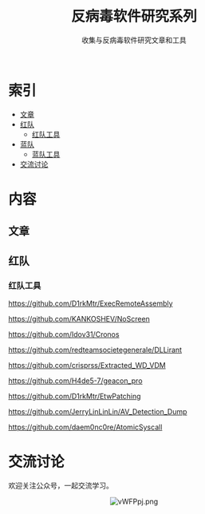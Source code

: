<div align="center">
    <h1>反病毒软件研究系列</h1>
    <p>收集与反病毒软件研究文章和工具</p>
</div>
<br/>

# 索引

- [文章](#文章)
- [红队](#红队)
    - [红队工具](#红队工具)
- [蓝队](#蓝队)
    - [蓝队工具](#蓝队工具)
- [交流讨论](#交流讨论)

# 内容

## 文章

## 红队

### 红队工具

https://github.com/D1rkMtr/ExecRemoteAssembly

https://github.com/KANKOSHEV/NoScreen

https://github.com/Idov31/Cronos

https://github.com/redteamsocietegenerale/DLLirant

https://github.com/crisprss/Extracted_WD_VDM

https://github.com/H4de5-7/geacon_pro

https://github.com/D1rkMtr/EtwPatching

https://github.com/JerryLinLinLin/AV_Detection_Dump

https://github.com/daem0nc0re/AtomicSyscall

# 交流讨论

欢迎关注公众号，一起交流学习。
<p align="center">
    <img src="https://s1.ax1x.com/2022/08/27/vWFPpj.png" alt="vWFPpj.png" border="0" />
</p>

